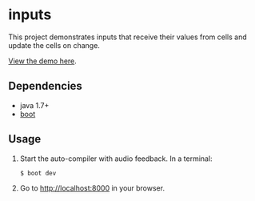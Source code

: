 # inputs

This project demonstrates inputs that receive their values from cells and
update the cells on change.

[View the demo here][3].

## Dependencies

- java 1.7+
- [boot][1]

## Usage

1. Start the auto-compiler with audio feedback. In a terminal:

    ```bash
    $ boot dev
    ```

2. Go to [http://localhost:8000][2] in your browser.

[1]: https://github.com/boot-clj/boot
[2]: http://localhost:8000
[3]: http://hoplon.github.io/demos/inputs
